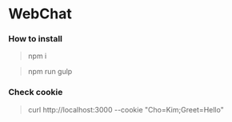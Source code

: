 # WebChat

### How to install

> npm i

> npm run gulp

### Check cookie

> curl http://localhost:3000 --cookie "Cho=Kim;Greet=Hello"
